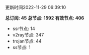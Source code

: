 更新时间2022-11-29 06:39:10

**总订阅: 45**
**总节点: 1592**
**有效节点: 406**
- ssr节点: 14
- v2ray节点: 347
- trojan节点: 44
- ss节点: 1
